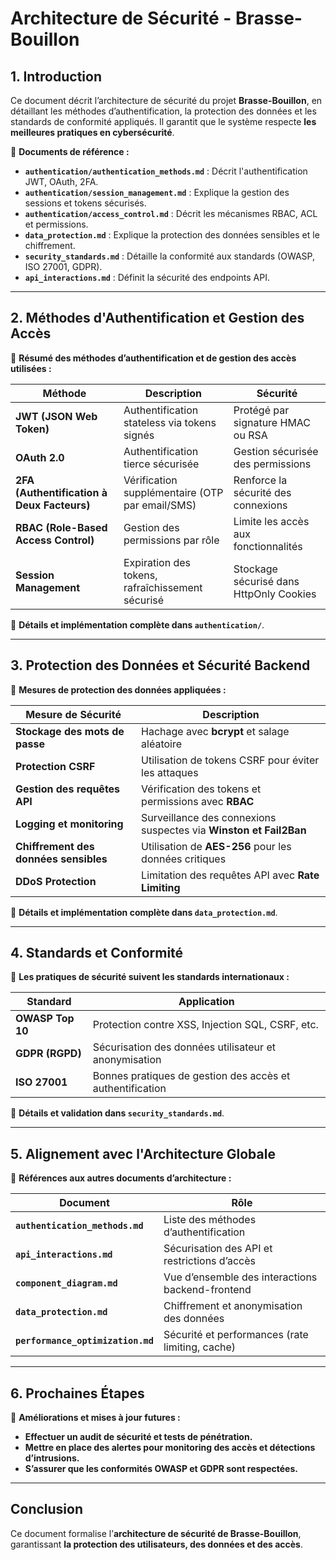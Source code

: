 # Architecture de Sécurité - Brasse-Bouillon

## 1. Introduction

Ce document décrit l’architecture de sécurité du projet **Brasse-Bouillon**, en détaillant les méthodes d’authentification, la protection des données et les standards de conformité appliqués. Il garantit que le système respecte **les meilleures pratiques en cybersécurité**.

📌 **Documents de référence :**

- **`authentication/authentication_methods.md`** : Décrit l'authentification JWT, OAuth, 2FA.
- **`authentication/session_management.md`** : Explique la gestion des sessions et tokens sécurisés.
- **`authentication/access_control.md`** : Décrit les mécanismes RBAC, ACL et permissions.
- **`data_protection.md`** : Explique la protection des données sensibles et le chiffrement.
- **`security_standards.md`** : Détaille la conformité aux standards (OWASP, ISO 27001, GDPR).
- **`api_interactions.md`** : Définit la sécurité des endpoints API.

---

## 2. Méthodes d'Authentification et Gestion des Accès

📌 **Résumé des méthodes d’authentification et de gestion des accès utilisées :**

| Méthode | Description | Sécurité |
|---------|------------|----------|
| **JWT (JSON Web Token)** | Authentification stateless via tokens signés | Protégé par signature HMAC ou RSA |
| **OAuth 2.0** | Authentification tierce sécurisée | Gestion sécurisée des permissions |
| **2FA (Authentification à Deux Facteurs)** | Vérification supplémentaire (OTP par email/SMS) | Renforce la sécurité des connexions |
| **RBAC (Role-Based Access Control)** | Gestion des permissions par rôle | Limite les accès aux fonctionnalités |
| **Session Management** | Expiration des tokens, rafraîchissement sécurisé | Stockage sécurisé dans HttpOnly Cookies |

📌 **Détails et implémentation complète dans `authentication/`**.

---

## 3. Protection des Données et Sécurité Backend

📌 **Mesures de protection des données appliquées :**

| Mesure de Sécurité | Description |
|------------------|-------------|
| **Stockage des mots de passe** | Hachage avec **bcrypt** et salage aléatoire |
| **Protection CSRF** | Utilisation de tokens CSRF pour éviter les attaques |
| **Gestion des requêtes API** | Vérification des tokens et permissions avec **RBAC** |
| **Logging et monitoring** | Surveillance des connexions suspectes via **Winston et Fail2Ban** |
| **Chiffrement des données sensibles** | Utilisation de **AES-256** pour les données critiques |
| **DDoS Protection** | Limitation des requêtes API avec **Rate Limiting** |

📌 **Détails et implémentation complète dans `data_protection.md`**.

---

## 4. Standards et Conformité

📌 **Les pratiques de sécurité suivent les standards internationaux :**

| Standard | Application |
|----------|------------|
| **OWASP Top 10** | Protection contre XSS, Injection SQL, CSRF, etc. |
| **GDPR (RGPD)** | Sécurisation des données utilisateur et anonymisation |
| **ISO 27001** | Bonnes pratiques de gestion des accès et authentification |

📌 **Détails et validation dans `security_standards.md`**.

---

## 5. Alignement avec l'Architecture Globale

📌 **Références aux autres documents d’architecture :**

| Document | Rôle |
|------------|------------|
| **`authentication_methods.md`** | Liste des méthodes d’authentification |
| **`api_interactions.md`** | Sécurisation des API et restrictions d’accès |
| **`component_diagram.md`** | Vue d’ensemble des interactions backend-frontend |
| **`data_protection.md`** | Chiffrement et anonymisation des données |
| **`performance_optimization.md`** | Sécurité et performances (rate limiting, cache) |

---

## 6. Prochaines Étapes

📌 **Améliorations et mises à jour futures :**

- **Effectuer un audit de sécurité et tests de pénétration.**
- **Mettre en place des alertes pour monitoring des accès et détections d’intrusions.**
- **S’assurer que les conformités OWASP et GDPR sont respectées.**

---

## **Conclusion**

Ce document formalise l’**architecture de sécurité de Brasse-Bouillon**, garantissant **la protection des utilisateurs, des données et des accès**.
